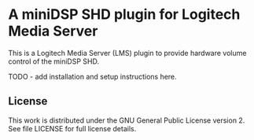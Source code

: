 # A miniDSP SHD plugin for Logitech Media Server #

This is a Logitech Media Server (LMS) plugin to provide
hardware volume control of the miniDSP SHD.

TODO - add installation and setup instructions here.

## License ##

This work is distributed under the GNU General Public License version 2. See file LICENSE for
full license details.
